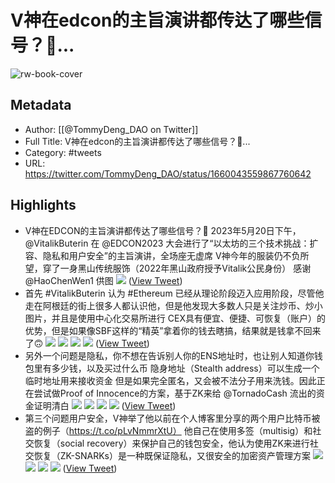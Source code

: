 # V神在edcon的主旨演讲都传达了哪些信号？🧐...

![rw-book-cover](https://pbs.twimg.com/profile_images/1665389443883335682/wvtqqxJW.png)

## Metadata
- Author: [[@TommyDeng_DAO on Twitter]]
- Full Title: V神在edcon的主旨演讲都传达了哪些信号？🧐...
- Category: #tweets
- URL: https://twitter.com/TommyDeng_DAO/status/1660043559867760642

## Highlights
- V神在EDCON的主旨演讲都传达了哪些信号？🧐
  2023年5月20日下午，@VitalikButerin 在 @EDCON2023 大会进行了“以太坊的三个技术挑战：扩容、隐私和用户安全”的主旨演讲，全场座无虚席
  V神今年的服装仍不负所望，穿了一身黑山传统服饰（2022年黑山政府授予Vitalik公民身份）
  感谢 @HaoChenWen1 供图 
  ![](https://pbs.twimg.com/media/FwmawsAXwAM4WQM.jpg) ([View Tweet](https://twitter.com/TommyDeng_DAO/status/1660043559867760642))
- 首先 #VitalikButerin 认为 #Ethereum 已经从理论阶段迈入应用阶段，尽管他走在阿根廷的街上很多人都认识他，但是他发现大多数人只是关注炒币、炒小图片，并且是使用中心化交易所进行
  CEX具有便宜、便捷、可恢复（账户）的优势，但是如果像SBF这样的“精英”拿着你的钱去瞎搞，结果就是钱拿不回来了🙃 
  ![](https://pbs.twimg.com/media/Fwmf4n9XoAE4aDt.jpg) 
  ![](https://pbs.twimg.com/media/Fwmf5fdXoAEL7OG.jpg) 
  ![](https://pbs.twimg.com/media/FwmgOwCWwAAUbpY.jpg) 
  ![](https://pbs.twimg.com/media/FwmgRgTXsAEZ7BO.jpg) ([View Tweet](https://twitter.com/TommyDeng_DAO/status/1660043561730027523))
- 另外一个问题是隐私，你不想在告诉别人你的ENS地址时，也让别人知道你钱包里有多少钱，以及买过什么币
  隐身地址（Stealth address）可以生成一个临时地址用来接收资金
  但是如果完全匿名，又会被不法分子用来洗钱。因此正在尝试做Proof of Innocence的方案，基于ZK来给 @TornadoCash 流出的资金证明清白 
  ![](https://pbs.twimg.com/media/Fwmk-aOWwAQmHkq.jpg) 
  ![](https://pbs.twimg.com/media/Fwmk-aOXoAIkvUH.jpg) 
  ![](https://pbs.twimg.com/media/Fwmk-aYWcAIfTJW.jpg) 
  ![](https://pbs.twimg.com/media/Fwmk-aRWcAIkCDn.jpg) ([View Tweet](https://twitter.com/TommyDeng_DAO/status/1660043565618135041))
- 第三个问题用户安全，V神举了他以前在个人博客里分享的两个用户比特币被盗的例子（https://t.co/pLvNmmrXtU）
  他自己在使用多签（multisig）和社交恢复（social recovery）来保护自己的钱包安全，他认为使用ZK来进行社交恢复（ZK-SNARKs）是一种既保证隐私，又很安全的加密资产管理方案 
  ![](https://pbs.twimg.com/media/Fwmmp9DXgAIo8dr.jpg) 
  ![](https://pbs.twimg.com/media/FwmmrgSXoAAs1YK.jpg) 
  ![](https://pbs.twimg.com/media/FwmnuAnWcAAarDV.jpg) 
  ![](https://pbs.twimg.com/media/FwmnuCTX0AAHU_Z.jpg) ([View Tweet](https://twitter.com/TommyDeng_DAO/status/1660043567652274177))

